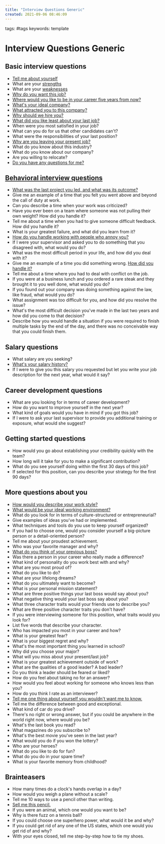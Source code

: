 ```yaml
---
title: "Interview Questions Generic"
created: 2021-09-06 08:46:09
---
```


tags: #tags
keywords: template

# Interview Questions Generic

## Basic interview questions

- [Tell me about yourself](https://www.monster.com/career-advice/article/intreview-tell-me-about-yourself)
- What are your [strengths](https://www.monster.com/career-advice/article/focus-on-your-strengths)
- What are your [weaknesses](https://www.monster.com/career-advice/article/recruiter-roundtable-the-weakness-question-hot-jobs)
- [Why do you want this job?](https://www.monster.com/career-advice/article/how-to-answer-question-why-do-I-want-this-job)
- [Where would you like to be in your career five years from now?](https://www.monster.com/career-advice/article/how-to-answer-job-interview-question-where-do-want-to-be-in-5-years)
- [What's your ideal company?](https://www.monster.com/career-advice/article/how-to-answer-job-interview-question-your-ideal-company)
- [What attracted you to this company?](https://www.monster.com/career-advice/article/how-to-answer-question-why-do-I-want-to-work-here)
- [Why should we hire you?](https://www.monster.com/career-advice/article/why-should-we-hire-you)
- [What did you like least about your last job?](https://www.monster.com/career-advice/article/like-least-about-your-last-job)
- When were you most satisfied in your job?
- What can you do for us that other candidates can't?
- What were the responsibilities of your last position?
- [Why are you leaving your present job?](https://www.monster.com/career-advice/article/why-did-you-leave)
- What do you know about this industry?
- What do you know about our company?
- Are you willing to relocate?
- [Do you have any questions for me?](https://www.monster.com/career-advice/article/interview-do-you-have-any-questions)

## [Behavioral interview questions](https://www.monster.com/career-advice/article/you-can-survive-the-behavioral-interview)

- [What was the last project you led, and what was its outcome?](https://www.monster.com/career-advice/article/how-to-answer-job-interview-question-what-was-last-project-led-outcome)
- Give me an example of a time that you felt you went above and beyond the call of duty at work.
- Can you describe a time when your work was criticized?
- Have you ever been on a team where someone was not pulling their own weight? How did you handle it?
- Tell me about a time when you had to give someone difficult feedback. How did you handle it?
- What is your greatest failure, and what did you learn from it?
- [How do you handle working with people who annoy you?](https://www.monster.com/career-advice/article/how-to-answer-job-interview-question-working-with-annoying-people)
- If I were your supervisor and asked you to do something that you disagreed with, what would you do?
- What was the most difficult period in your life, and how did you deal with it?
- Give me an example of a time you did something wrong. [How did you handle it?](https://www.monster.com/career-advice/article/how-to-answer-job-interview-question-when-did-do-something-wrong-0922)
- Tell me about a time where you had to deal with conflict on the job.
- If you were at a business lunch and you ordered a rare steak and they brought it to you well done, what would you do?
- If you found out your company was doing something against the law, like fraud, what would you do?
- What assignment was too difficult for you, and how did you resolve the issue?
- What's the most difficult decision you've made in the last two years and how did you come to that decision?
- Describe how you would handle a situation if you were required to finish multiple tasks by the end of the day, and there was no conceivable way that you could finish them.

## Salary questions

- What salary are you seeking?
- [What's your salary history?](https://www.monster.com/career-advice/article/what-is-your-salary-history)
- If I were to give you this salary you requested but let you write your job description for the next year, what would it say?

## Career development questions

- What are you looking for in terms of career development?
- How do you want to improve yourself in the next year?
- What kind of goals would you have in mind if you got this job?
- If I were to ask your last supervisor to provide you additional training or exposure, what would she suggest?

## Getting started questions

- How would you go about establishing your credibility quickly with the team?
- How long will it take for you to make a significant contribution?
- What do you see yourself doing within the first 30 days of this job?
- If selected for this position, can you describe your strategy for the first 90 days?

## More questions about you

- [How would you describe your work style?](https://www.monster.com/career-advice/article/describe-your-work-style-question)
- [What would be your ideal working environment?](https://www.monster.com/career-advice/article/ideal-work-environment-question)
- What do you look for in terms of culture-structured or entrepreneurial?
- Give examples of ideas you've had or implemented.
- What techniques and tools do you use to keep yourself organized?
- If you had to choose one, would you consider yourself a big-picture person or a detail-oriented person?
- Tell me about your proudest achievement.
- Who was your favorite manager and why?
- [What do you think of your previous boss?](https://www.monster.com/career-advice/article/former-boss-job-interview)
- Was there a person in your career who really made a difference?
- What kind of personality do you work best with and why?
- What are you most proud of?
- What do you like to do?
- What are your lifelong dreams?
- What do you ultimately want to become?
- What is your personal mission statement?
- What are three positive things your last boss would say about you?
- What negative thing would your last boss say about you?
- What three character traits would your friends use to describe you?
- What are three positive character traits you don't have?
- If you were interviewing someone for this position, what traits would you look for?
- List five words that describe your character.
- Who has impacted you most in your career and how?
- What is your greatest fear?
- What is your biggest regret and why?
- What's the most important thing you learned in school?
- Why did you choose your major?
- What will you miss about your present/last job?
- What is your greatest achievement outside of work?
- What are the qualities of a good leader? A bad leader?
- Do you think a leader should be feared or liked?
- How do you feel about taking no for an answer?
- How would you feel about working for someone who knows less than you?
- How do you think I rate as an interviewer?
- [Tell me one thing about yourself you wouldn't want me to know.](https://www.monster.com/career-advice/article/dont-want-interviewer-know)
- Tell me the difference between good and exceptional.
- What kind of car do you drive?
- There's no right or wrong answer, but if you could be anywhere in the world right now, where would you be?
- What's the last book you read?
- What magazines do you subscribe to?
- What's the best movie you've seen in the last year?
- What would you do if you won the lottery?
- Who are your heroes?
- What do you like to do for fun?
- What do you do in your spare time?
- What is your favorite memory from childhood?

## Brainteasers

- How many times do a clock's hands overlap in a day?
- How would you weigh a plane without a scale?
- Tell me 10 ways to use a pencil other than writing.
- [Sell me this pencil.](https://www.monster.com/career-advice/article/how-answer-job-interview-question-sell-me-this-pencil)
- If you were an animal, which one would you want to be?
- Why is there fuzz on a tennis ball?
- If you could choose one superhero power, what would it be and why?
- If you could get rid of any one of the US states, which one would you get rid of and why?
- With your eyes closed, tell me step-by-step how to tie my shoes.
